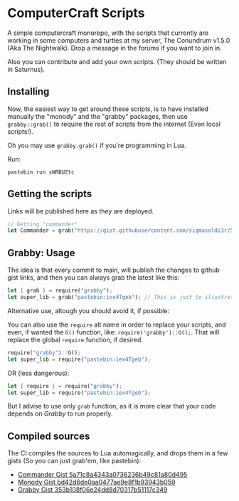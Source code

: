 # ComputerCraft Scripts

A simple computercraft monorepo, with the scripts that currently are working in some
computers and turtles at my server, The Conundrum v1.5.0 (Aka The Nightwalk). Drop a
message in the forums if you want to join in.

Also you can contribute and add your own scripts. (They should be written in Saturnus).

## Installing

Now, the easiest way to get around these scripts, is to have installed manually
the "monody" and the "grabby" packages, then use `grabby::grab()` to require
the rest of scripts from the internet (Even local scripts!).

Oh you may use `grabby.grab()` if you're programming in Lua.

Run:

```
pastebin run sWRBUZtc
```

## Getting the scripts

Links will be published here as they are deployed.

```rs
// Getting "commander"
let Commander = grab("https://gist.githubusercontent.com/sigmasoldi3r/5a71c8a4343a0736236b49c81a80d495/raw/80f5f95c2d609181f8c1ab5daca21415b14d450a/commander.lua");
```

## Grabby: Usage

The idea is that every commit to main, will publish the changes to
github gist links, and then you can always grab the latest like this:

```rs
let { grab } = require("grabby");
let super_lib = grab("pastebin:iex4Tgeb"); // This is just to illustrate the usage
```

Alternative use, altough you should avoid it, if possible:

You can also use the `require` alt name in order to replace your scripts, and even,
if wanted the `G()` function, like: `require('grabby')::G();`. That will replace the
global `require` function, if desired.

```rs
require("grabby")::G();
let super_lib = require("pastebin:iex4Tgeb");
```
OR (less dangerous):

```rs
let { require } = require("grabby");
let super_lib = require("pastebin:iex4Tgeb");
```

But I advise to use only `grab` function, as it is more clear that your code depends on
_Grabby_ to run properly.

## Compiled sources

The CI compiles the sources to Lua automagically, and drops them in a few gists (So you can just grab'em, like pastebin):

- [Commander Gist 5a71c8a4343a0736236b49c81a80d495](https://gist.github.com/sigmasoldi3r/5a71c8a4343a0736236b49c81a80d495)
- [Monody Gist bd42d6de0aa0477ae9e8f1b93943b059](https://gist.github.com/sigmasoldi3r/bd42d6de0aa0477ae9e8f1b93943b059)
- [Grabby Gist 353b108f06e24dd8d70317b51117c349](https://gist.github.com/sigmasoldi3r/353b108f06e24dd8d70317b51117c349)

